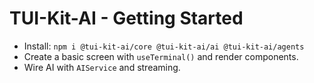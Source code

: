 # TUI-Kit-AI - Getting Started

- Install: `npm i @tui-kit-ai/core @tui-kit-ai/ai @tui-kit-ai/agents`
- Create a basic screen with `useTerminal()` and render components.
- Wire AI with `AIService` and streaming.